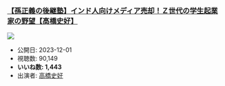 ### [【孫正義の後継塾】インド人向けメディア売却！Ｚ世代の学生起業家の野望【高橋史好】](https://www.youtube.com/watch?v=1Q7vkYMwAlY)
[![](https://img.youtube.com/vi/1Q7vkYMwAlY/sddefault.jpg)](https://www.youtube.com/watch?v=1Q7vkYMwAlY)
-   公開日: 2023-12-01
-   視聴数: 90,149
-   **いいね数: 1,443**
-   出演者: [高橋史好](/rehacq_fan/people/高橋史好 "wikilink")
